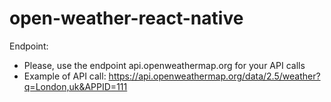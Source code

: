 # open-weather-react-native

Endpoint:
- Please, use the endpoint api.openweathermap.org for your API calls
- Example of API call:
https://api.openweathermap.org/data/2.5/weather?q=London,uk&APPID=111